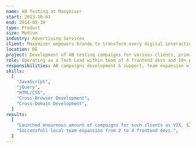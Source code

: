 ```yaml
---
name: AB Testing at Maxymiser
start: 2013-10-01
end: 2014-08-30
type: Product
size: Medium
industry: Advertising Services
client: Maxymiser empowers brands to transform every digital interaction into seamless, relevant and engaging customer experiences with its cloud-based testing, personalization and cross-channel optimization solutions. Maxymiser’s Customer Experience Optimization suite quickly delivers measurable results to every client through A/B and multivariate testing, segmentation, behavioral targeting and product recommendations for the web, mobile, social and email.
location: DE
project: Development of AB testing campaigns for various clients, primarily from DE. Tests were built on top of unique Maxymiser mmcore library which allow to heavily adjust website's content without changing the codebase, plus Admin portal.
role: Operating as a Tech Lead within team of 4 frontend devs and 10+ people.
responsibilities: AB campaigns development & support, team expansion with onboarding & interviewing, mmcore framework improvements, code review.
skills:
  [
    "JavaScript",
    "jQuery",
    "HTML/CSS",
    "Cross-Browser Development",
    "Cross-Domain Development",
  ]
results:
  [
    "Launched enourmous amount of campaigns for such clients as VIX, SIXT, Kaspersky, T-Mobile, etc... Technology stack depends on client's frontend, byt mostly its jQuery and Vanilla Javascript solutions, plus HTML/CSS.",
    "Successfull local team expansion from 2 to 4 frontend devs.",
  ]
---
```

